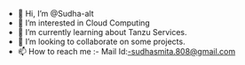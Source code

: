 - 👋 Hi, I’m @Sudha-alt
- 👀 I’m interested in Cloud Computing
- 🌱 I’m currently learning about Tanzu Services.
- 💞️ I’m looking to collaborate on some projects.
- 📫 How to reach me :- Mail Id:-sudhasmita.808@gmail.com

<!---
Sudha-alt/Sudha-alt is a ✨ special ✨ repository because its `README.md` (this file) appears on your GitHub profile.
You can click the Preview link to take a look at your changes.
--->
